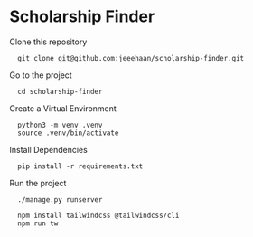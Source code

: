 # Scholarship Finder

Clone this repository

```shell
  git clone git@github.com:jeeehaan/scholarship-finder.git
```

Go to the project

```shell
  cd scholarship-finder
```

Create a Virtual Environment

```shell
  python3 -m venv .venv
  source .venv/bin/activate
```

Install Dependencies

```shell
  pip install -r requirements.txt
```

Run the project

```shell
  ./manage.py runserver

  npm install tailwindcss @tailwindcss/cli
  npm run tw
```
